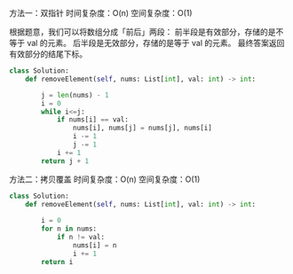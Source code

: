 方法一：双指针 时间复杂度：O(n) 空间复杂度：O(1) 

根据题意，我们可以将数组分成「前后」两段：
前半段是有效部分，存储的是不等于 val 的元素。
后半段是无效部分，存储的是等于 val 的元素。
最终答案返回有效部分的结尾下标。

```python
class Solution:
    def removeElement(self, nums: List[int], val: int) -> int:

        j = len(nums) - 1
        i = 0
        while i<=j:
            if nums[i] == val:
                nums[i], nums[j] = nums[j], nums[i]
                i -= 1
                j -= 1
            i += 1
        return j + 1
```



方法二：拷贝覆盖 时间复杂度：O(n) 空间复杂度：O(1) 

```python
class Solution:
    def removeElement(self, nums: List[int], val: int) -> int:
        
        i = 0
        for n in nums:
            if n != val:
                nums[i] = n
                i += 1
        return i
```

